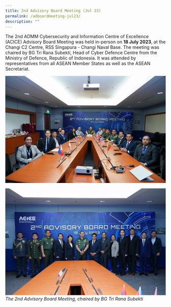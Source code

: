 ```yaml
---
title: 2nd Advisory Board Meeting (Jul 23)
permalink: /adboardmeeting-jul23/
description: ""
---
```

The 2nd ADMM Cybersecurity and Information Centre of Excellence (ACICE) Advisory Board Meeting was held in-person on **18 July 2023**, at the Changi C2 Centre, RSS Singapura - Changi Naval Base. The meeting was chaired by BG Tri Rana Subekti, Head of Cyber Defence Centre from the Ministry of Defence, Republic of Indonesia. It was attended by representatives from all ASEAN Member States as well as the ASEAN Secretariat.

![](/images/adboard1.jpg)
<br>

![](/images/adboard2.jpg)
*The 2nd Advisory Board Meeting, chaired by BG Tri Rana Subekti*
